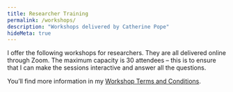 ```yaml
---
title: Researcher Training
permalink: /workshops/
description: "Workshops delivered by Catherine Pope"
hideMeta: true
---
```


I offer the following workshops for researchers. They are all delivered online through Zoom. The maximum capacity is 30 attendees – this is to ensure that I can make the sessions interactive and answer all the questions.

You’ll find more information in my [Workshop Terms and Conditions](/workshops/terms-and-conditions/).